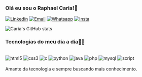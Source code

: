 
### Olá eu sou o Raphael Caria!👋
[![Linkedin](https://img.shields.io/badge/LinkedIn-0077B5?style=for-the-badge&logo=linkedin&logoColor=white)](https://www.linkedin.com/in/raphael-caria-81a730223/)
[![Email](https://img.shields.io/badge/Gmail-D14836?style=for-the-badge&logo=gmail&logoColor=white)](rstcaria19@gmail.com)
[![Whatsapp](https://img.shields.io/badge/WhatsApp-25D366?style=for-the-badge&logo=whatsapp&logoColor=white)](https://wa.me/5511994916897)
[![Insta](https://img.shields.io/badge/Instagram-E4405F?style=for-the-badge&logo=instagram&logoColor=white)](https://instagram.com/raphacaria?utm_source=qr&igshid=NGExMmI2YTkyZg%3D%3D)

![Caria's GitHub stats](https://github-readme-stats.vercel.app/api?username=RaphaelCaria&show_icons=true&theme=radical)
### Tecnologias do meu dia a dia👨‍💻

<div style="display: inline_block"></br>
    <img aling= "center" alt="html5" src="https://img.shields.io/badge/HTML5-E34F26?style=for-the-badge&logo=html5&logoColor=white"/>
    <img aling= "center" alt="css3" src="https://img.shields.io/badge/CSS3-1572B6?style=for-the-badge&logo=css3&logoColor=white"/>
    <img aling= "center" alt="c" src="https://img.shields.io/badge/C%23-239120?style=for-the-badge&logo=c-sharp&logoColor=white"/>
    <img aling= "center" alt="python" src="https://img.shields.io/badge/Python-3776AB?style=for-the-badge&logo=python&logoColor=white"/>
    <img aling= "center" alt="java" src="https://img.shields.io/badge/Java-ED8B00?style=for-the-badge&logo=openjdk&logoColor=white"/>
    <img aling= "center" alt="php" src="https://img.shields.io/badge/PHP-777BB4?style=for-the-badge&logo=php&logoColor=white"/>
    <img aling= "center" alt="mysql" src="https://img.shields.io/badge/MySQL-00000F?style=for-the-badge&logo=mysql&logoColor=white"/>
    <img aling= "center" alt="script" src="https://img.shields.io/badge/JavaScript-F7DF1E?style=for-the-badge&logo=javascript&logoColor=black"/>
</div></br>
Amante da tecnologia e sempre buscando mais conhecimento.
